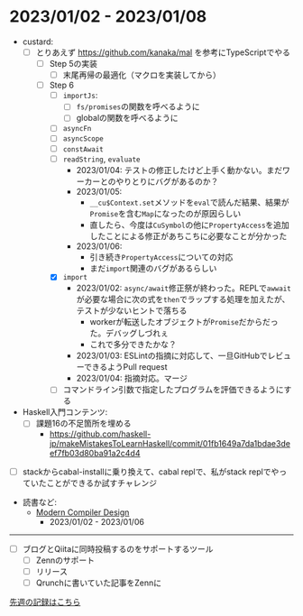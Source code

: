 # 2023/01/02 - 2023/01/08

- custard:
    - [ ] とりあえず <https://github.com/kanaka/mal> を参考にTypeScriptでやる
        - [ ] Step 5の実装
            - [ ] 末尾再帰の最適化（マクロを実装してから）
        - [ ] Step 6
            - [ ] `importJs`:
                - [ ] `fs/promises`の関数を呼べるように
                - [ ] globalの関数を呼べるように
            - [ ] `asyncFn`
            - [ ] `asyncScope`
            - [ ] `constAwait`
            - [ ] `readString`, `evaluate`
                - 2023/01/04: テストの修正したけど上手く動かない。まだワーカーとのやりとりにバグがあるのか？
                - 2023/01/05:
                    - `__cu$Context.set`メソッドを`eval`で読んだ結果、結果が`Promise`を含む`Map`になったのが原因らしい
                    - 直したら、今度は`CuSymbol`の他に`PropertyAccess`を追加したことによる修正があちこちに必要なことが分かった
                - 2023/01/06:
                    - 引き続き`PropertyAccess`についての対応
                    - まだ`import`関連のバグがあるらしい
            - [x] `import`
                - 2023/01/02: `async/await`修正祭が終わった。REPLで`awwait`が必要な場合に次の式を`then`でラップする処理を加えたが、テストが少ないヒントで落ちる
                    - workerが転送したオブジェクトが`Promise`だからだった。デバッグしづれぇ
                    - これで多分できたかな？
                - 2023/01/03: ESLintの指摘に対応して、一旦GitHubでレビューできるようPull request
                - 2023/01/04: 指摘対応。マージ
            - [ ] コマンドライン引数で指定したプログラムを評価できるようにする
- Haskell入門コンテンツ:
    - [ ] 課題16の不足箇所を埋める
        - <https://github.com/haskell-jp/makeMistakesToLearnHaskell/commit/01fb1649a7da1bdae3deef7fb03d80ba91a2c4d4>
- [ ] stackからcabal-installに乗り換えて、cabal replで、私がstack replでやっていたことができるか試すチャレンジ
- 読書など:
    - [Modern Compiler Design](https://www.springer.com/jp/book/9781461446989)
        - 2023/01/02 - 2023/01/06

------

- [ ] ブログとQiitaに同時投稿するのをサポートするツール
    - [ ] Zennのサポート
    - [ ] リリース
    - [ ] Qrunchに書いていた記事をZennに

[先週の記録はこちら](https://github.com/igrep/daily-commits/blob/8d5867054b999d4dbaeba8f090e665da2834acd1/yesterday.md)
